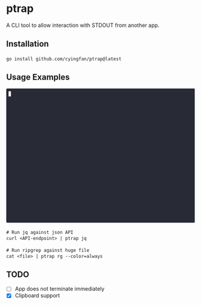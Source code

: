 # ptrap

A CLI tool to allow interaction with STDOUT from another app.


## Installation
`go install github.com/cyingfan/ptrap@latest`

## Usage Examples
![Demo](ptrap.gif)

```
# Run jq against json API
curl <API-endpoint> | ptrap jq

# Run ripgrep against huge file
cat <file> | ptrap rg --color=always
```


## TODO
- [ ] App does not terminate immediately
- [X] Clipboard support
